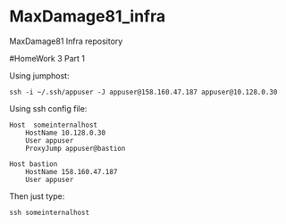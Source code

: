 # MaxDamage81_infra
MaxDamage81 Infra repository

#HomeWork 3 Part 1

Using jumphost:
```
ssh -i ~/.ssh/appuser -J appuser@158.160.47.187 appuser@10.128.0.30
```

Using ssh config file:

```
Host  someinternalhost
    HostName 10.128.0.30
    User appuser
    ProxyJump appuser@bastion

Host bastion
    HostName 158.160.47.187
    User appuser
```

Then just type:
```
ssh someinternalhost
```
